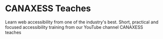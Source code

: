 # CANAXESS Teaches
Learn web accessibility from one of the industry's best. Short, practical and focused accessibility training from our YouTube channel CANAXESS teaches
